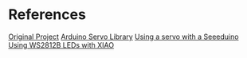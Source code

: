 # References

[Original Project](https://www.thingiverse.com/thing:415296)
[Arduino Servo Library](https://www.arduino.cc/reference/en/libraries/servo/detach/)
[Using a servo with a Seeeduino](https://forum.arduino.cc/t/how-to-drive-fs90-9g-servo-with-seeduino/974645/3)
[Using WS2812B LEDs with XIAO](https://mschoeffler.com/2022/02/15/xiao-ble-tutorial-how-to-control-a-ws2812b-led-strip-with-the-neopixel-library/)
